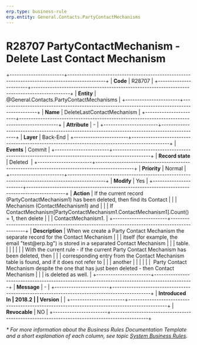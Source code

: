 ```yaml
---
erp.type: business-rule
erp.entity: General.Contacts.PartyContactMechanisms
---
```


# R28707 PartyContactMechanism - Delete Last Contact Mechanism
+-----------------------+----------------------------------------------------------------------------------------------+
| **Code**              | R28707                                                                                       |
+-----------------------+----------------------------------------------------------------------------------------------+
| **Entity**            | @General.Contacts.PartyContactMechanisms                                                     |
+-----------------------+----------------------------------------------------------------------------------------------+
| **Name**              | DeleteLastContactMechanism                                                                   |
+-----------------------+----------------------------------------------------------------------------------------------+
| **Attribute**         | \-                                                                                           |
+-----------------------+----------------------------------------------------------------------------------------------+
| **Layer**             | Back-End                                                                                     |
+-----------------------+----------------------------------------------------------------------------------------------+
| **Events**            | Commit                                                                                       |
+-----------------------+----------------------------------------------------------------------------------------------+
| **Record state**      | Deleted                                                                                      |
+-----------------------+----------------------------------------------------------------------------------------------+
| **Priority**          | Normal                                                                                       |
+-----------------------+----------------------------------------------------------------------------------------------+
| **Modify**            | Yes                                                                                          |
+-----------------------+----------------------------------------------------------------------------------------------+
| **Action**            | If the current record (PartyContactMechanism1) has been deleted, then find its Contact       |
|                       | Mechanism (ContactMechanism1) and                                                            |
|                       | If ContactMechanism\[PartyContactMechanism1.ContactMechanism1\].Count() = 1, then delete     |
|                       | ContactMechanism1.                                                                           |
+-----------------------+----------------------------------------------------------------------------------------------+
| **Description**       | When we create a Party Contact Mechanism the separate record for the Contact Mechanism       |
|                       | itself (for example, the email \"test\@erp.bg\") is stored in a separated Contact Mechanism  |
|                       | table.                                                                                       |
|                       |                                                                                              |
|                       | With the current rule - if the current Party Contact Mechanism has been deleted, then        |
|                       | corresponding entry from the Contact Mechanism table is found, and if it does not refer to   |
|                       | another                                                                                      |
|                       |                                                                                              |
|                       |  Party Contact Mechanism despite the one that has just been deleted - then Contact Mechanism |
|                       | is deleted as well.                                                                          |
+-----------------------+----------------------------------------------------------------------------------------------+
| **Message**           | \-                                                                                           |
+-----------------------+----------------------------------------------------------------------------------------------+
| **Introduced In       | 2018.2                                                                                       |
| Version**             |                                                                                              |
+-----------------------+----------------------------------------------------------------------------------------------+
| **Revocable**         | NO                                                                                           |
+-----------------------+----------------------------------------------------------------------------------------------+

*\* For more information about the Business Rules Documentation Template and a short explanation of each column, see
topic [System Business Rules](../templates/template-description-system-business-rules.md).*
